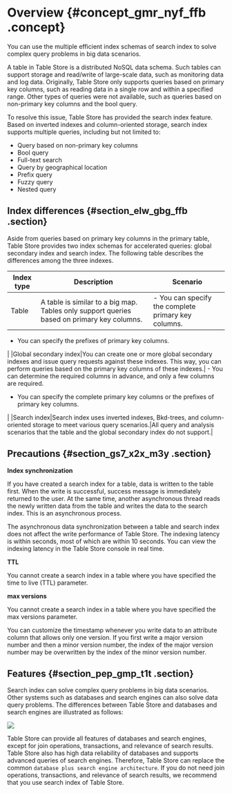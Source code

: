 # Overview {#concept_gmr_nyf_ffb .concept}

You can use the multiple efficient index schemas of search index to solve complex query problems in big data scenarios.

A table in Table Store is a distributed NoSQL data schema. Such tables can support storage and read/write of large-scale data, such as monitoring data and log data. Originally, Table Store only supports queries based on primary key columns, such as reading data in a single row and within a specified range. Other types of queries were not available, such as queries based on non-primary key columns and the bool query.

To resolve this issue, Table Store has provided the search index feature. Based on inverted indexes and column-oriented storage, search index supports multiple queries, including but not limited to:

-   Query based on non-primary key columns
-   Bool query
-   Full-text search
-   Query by geographical location
-   Prefix query
-   Fuzzy query
-   Nested query

## Index differences {#section_elw_gbg_ffb .section}

Aside from queries based on primary key columns in the primary table, Table Store provides two index schemas for accelerated queries: global secondary index and search index. The following table describes the differences among the three indexes.

|Index type|Description|Scenario|
|----------|-----------|--------|
|Table|A table is similar to a big map. Tables only support queries based on primary key columns.| -   You can specify the complete primary key columns.
-   You can specify the prefixes of primary key columns.

 |
|Global secondary index|You can create one or more global secondary indexes and issue query requests against these indexes. This way, you can perform queries based on the primary key columns of these indexes.| -   You can determine the required columns in advance, and only a few columns are required.
-   You can specify the complete primary key columns or the prefixes of primary key columns.

 |
|Search index|Search index uses inverted indexes, Bkd-trees, and column-oriented storage to meet various query scenarios.|All query and analysis scenarios that the table and the global secondary index do not support.|

## Precautions {#section_gs7_x2x_m3y .section}

 **Index synchronization** 

If you have created a search index for a table, data is written to the table first. When the write is successful, success message is immediately returned to the user. At the same time, another asynchronous thread reads the newly written data from the table and writes the data to the search index. This is an asynchronous process.

The asynchronous data synchronization between a table and search index does not affect the write performance of Table Store. The indexing latency is within seconds, most of which are within 10 seconds. You can view the indexing latency in the Table Store console in real time.

 **TTL** 

You cannot create a search index in a table where you have specified the time to live \(TTL\) parameter.

 **max versions** 

You cannot create a search index in a table where you have specified the max versions parameter.

You can customize the timestamp whenever you write data to an attribute column that allows only one version. If you first write a major version number and then a minor version number, the index of the major version number may be overwritten by the index of the minor version number.

## Features {#section_pep_gmp_t1t .section}

Search index can solve complex query problems in big data scenarios. Other systems such as databases and search engines can also solve data query problems. The differences between Table Store and databases and search engines are illustrated as follows:

![](images/55724_en-US.png)

Table Store can provide all features of databases and search engines, except for join operations, transactions, and relevance of search results. Table Store also has high data reliability of databases and supports advanced queries of search engines. Therefore, Table Store can replace the common `database plus search engine architecture`. If you do not need join operations, transactions, and relevance of search results, we recommend that you use search index of Table Store.

